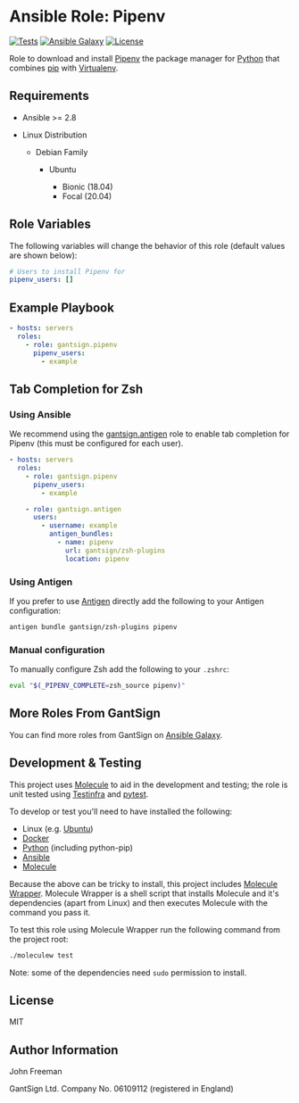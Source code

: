 Ansible Role: Pipenv
====================

[![Tests](https://github.com/gantsign/ansible_role_pipenv/workflows/Tests/badge.svg)](https://github.com/gantsign/ansible_role_pipenv/actions?query=workflow%3ATests)
[![Ansible Galaxy](https://img.shields.io/badge/ansible--galaxy-gantsign.pipenv-blue.svg)](https://galaxy.ansible.com/gantsign/pipenv)
[![License](https://img.shields.io/badge/license-MIT-blue.svg)](https://raw.githubusercontent.com/gantsign/ansible_role_pipenv/master/LICENSE)

Role to download and install [Pipenv](https://pipenv.pypa.io/) the package
manager for [Python](https://www.python.org) that combines
[pip](https://pypi.org/project/pip/) with
[Virtualenv](https://virtualenv.pypa.io/en/stable/).

Requirements
------------

* Ansible >= 2.8

* Linux Distribution

    * Debian Family

        * Ubuntu

            * Bionic (18.04)
            * Focal (20.04)

Role Variables
--------------

The following variables will change the behavior of this role (default values
are shown below):

```yaml
# Users to install Pipenv for
pipenv_users: []
```

Example Playbook
----------------

```yaml
- hosts: servers
  roles:
    - role: gantsign.pipenv
      pipenv_users:
        - example
```

Tab Completion for Zsh
----------------------

### Using Ansible

We recommend using the
[gantsign.antigen](https://galaxy.ansible.com/gantsign/antigen) role to enable
tab completion for Pipenv (this must be configured for each user).

```yaml
- hosts: servers
  roles:
    - role: gantsign.pipenv
      pipenv_users:
        - example

    - role: gantsign.antigen
      users:
        - username: example
          antigen_bundles:
            - name: pipenv
              url: gantsign/zsh-plugins
              location: pipenv
```

### Using Antigen

If you prefer to use [Antigen](https://github.com/zsh-users/antigen) directly
add the following to your Antigen configuration:

```bash
antigen bundle gantsign/zsh-plugins pipenv
```

### Manual configuration

To manually configure Zsh add the following to your `.zshrc`:

```bash
eval "$(_PIPENV_COMPLETE=zsh_source pipenv)"
```

More Roles From GantSign
------------------------

You can find more roles from GantSign on
[Ansible Galaxy](https://galaxy.ansible.com/gantsign).

Development & Testing
---------------------

This project uses [Molecule](http://molecule.readthedocs.io/) to aid in the
development and testing; the role is unit tested using
[Testinfra](http://testinfra.readthedocs.io/) and
[pytest](http://docs.pytest.org/).

To develop or test you'll need to have installed the following:

* Linux (e.g. [Ubuntu](http://www.ubuntu.com/))
* [Docker](https://www.docker.com/)
* [Python](https://www.python.org/) (including python-pip)
* [Ansible](https://www.ansible.com/)
* [Molecule](http://molecule.readthedocs.io/)

Because the above can be tricky to install, this project includes
[Molecule Wrapper](https://github.com/gantsign/molecule-wrapper). Molecule
Wrapper is a shell script that installs Molecule and it's dependencies (apart
from Linux) and then executes Molecule with the command you pass it.

To test this role using Molecule Wrapper run the following command from the
project root:

```bash
./moleculew test
```

Note: some of the dependencies need `sudo` permission to install.

License
-------

MIT

Author Information
------------------

John Freeman

GantSign Ltd.
Company No. 06109112 (registered in England)
